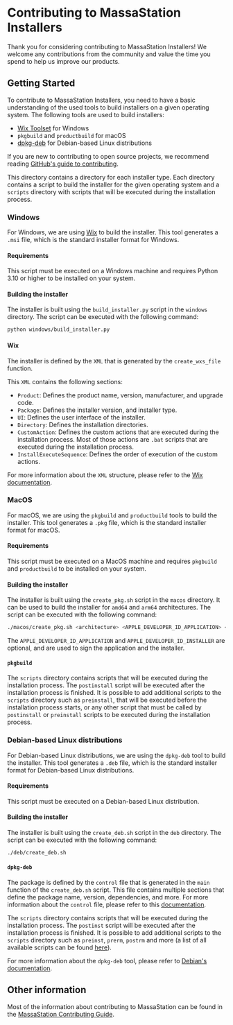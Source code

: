 # Contributing to MassaStation Installers

Thank you for considering contributing to MassaStation Installers! We welcome any contributions from the community and value the time you spend to help us improve our products.

## Getting Started

To contribute to MassaStation Installers, you need to have a basic understanding of the used tools to build installers on a given operating system. The following tools are used to build installers:

- [Wix Toolset](https://wixtoolset.org/) for Windows
- `pkgbuild` and `productbuild` for macOS
- [dpkg-deb](https://www.debian.org/doc/debian-policy/index.html) for Debian-based Linux distributions

If you are new to contributing to open source projects, we recommend reading [GitHub's guide to contributing](https://guides.github.com/activities/contributing-to-open-source/).

This directory contains a directory for each installer type. Each directory contains a script to build the installer for the given operating system and a `scripts` directory with scripts that will be executed during the installation process.

### Windows

For Windows, we are using [Wix](https://wixtoolset.org/) to build the installer. This tool generates a `.msi` file, which is the standard installer format for Windows.

#### Requirements

This script must be executed on a Windows machine and requires Python 3.10 or higher to be installed on your system.

#### Building the installer

The installer is built using the `build_installer.py` script in the `windows` directory. The script can be executed with the following command:

```bash
python windows/build_installer.py
```

#### Wix

The installer is defined by the `XML` that is generated by the `create_wxs_file` function.

This `XML` contains the following sections:

- `Product`: Defines the product name, version, manufacturer, and upgrade code.
- `Package`: Defines the installer version, and installer type.
- `UI`: Defines the user interface of the installer.
- `Directory`: Defines the installation directories.
- `CustomAction`: Defines the custom actions that are executed during the installation process. Most of those actions are `.bat` scripts that are executed during the installation process.
- `InstallExecuteSequence`: Defines the order of execution of the custom actions.

For more information about the `XML` structure, please refer to the [Wix documentation](https://wixtoolset.org/docs/intro/).

### MacOS

For macOS, we are using the `pkgbuild` and `productbuild` tools to build the installer. This tool generates a `.pkg` file, which is the standard installer format for macOS.

#### Requirements

This script must be executed on a MacOS machine and requires `pkgbuild` and `productbuild` to be installed on your system.

#### Building the installer

The installer is built using the `create_pkg.sh` script in the `macos` directory. It can be used to build the installer for `amd64` and `arm64` architectures. The script can be executed with the following command:

```bash
./macos/create_pkg.sh <architecture> <APPLE_DEVELOPER_ID_APPLICATION> <APPLE_DEVELOPER_ID_INSTALLER>
```

The `APPLE_DEVELOPER_ID_APPLICATION` and `APPLE_DEVELOPER_ID_INSTALLER` are optional, and are used to sign the application and the installer.

#### `pkgbuild`

The `scripts` directory contains scripts that will be executed during the installation process. The `postinstall` script will be executed after the installation process is finished. It is possible to add additional scripts to the `scripts` directory such as `preinstall`, that will be executed before the installation process starts, or any other script that must be called by `postinstall` or `preinstall` scripts to be executed during the installation process.

### Debian-based Linux distributions

For Debian-based Linux distributions, we are using the `dpkg-deb` tool to build the installer. This tool generates a `.deb` file, which is the standard installer format for Debian-based Linux distributions.

#### Requirements

This script must be executed on a Debian-based Linux distribution.

#### Building the installer

The installer is built using the `create_deb.sh` script in the `deb` directory. The script can be executed with the following command:

```bash
./deb/create_deb.sh
```

#### `dpkg-deb`

The package is defined by the `control` file that is generated in the `main` function of the `create_deb.sh` script. This file contains multiple sections that define the package name, version, dependencies, and more. For more information about the `control` file, please refer to this [documentation](https://www.debian.org/doc/debian-policy/ch-controlfields.html).

The `scripts` directory contains scripts that will be executed during the installation process. The `postinst` script will be executed after the installation process is finished. It is possible to add additional scripts to the `scripts` directory such as `preinst`, `prerm`, `postrm` and more (a list of all available scripts can be found [here](https://www.debian.org/doc/debian-policy/ch-maintainerscripts.html#summary-of-ways-maintainer-scripts-are-called)).

For more information about the `dpkg-deb` tool, please refer to [Debian's documentation](https://www.debian.org/doc/debian-policy/index.html).

## Other information

Most of the information about contributing to MassaStation can be found in the [MassaStation Contributing Guide](https://github.com/massalabs/station/blob/main/CONTRIBUTING.md).
